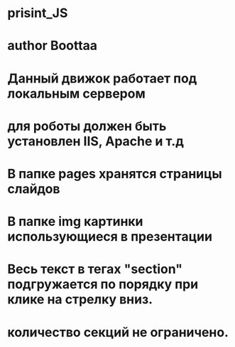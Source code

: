 # prisint_JS
# author Boottaa
# Данный движок работает под локальным сервером
# для роботы должен быть установлен IIS, Apache и т.д

# В папке pages хранятся страницы слайдов 
# В папке img картинки использующиеся в презентации
# Весь текст в тегах "section" подгружается по порядку при клике на стрелку вниз.
# количество секций не ограничено. 

